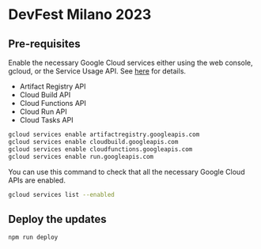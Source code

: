 # DevFest Milano 2023

## Pre-requisites

Enable the necessary Google Cloud services either using the web console, gcloud, or the Service Usage API. See [here](https://cloud.google.com/service-usage/docs/enable-disable) for details.

- Artifact Registry API
- Cloud Build API
- Cloud Functions API
- Cloud Run API
- Cloud Tasks API

```sh
gcloud services enable artifactregistry.googleapis.com
gcloud services enable cloudbuild.googleapis.com
gcloud services enable cloudfunctions.googleapis.com
gcloud services enable run.googleapis.com
```

You can use this command to check that all the necessary Google Cloud APIs are enabled.

```sh
gcloud services list --enabled
```

## Deploy the updates

```sh
npm run deploy
```
